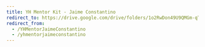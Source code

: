 ```yaml
---
title: YH Mentor Kit - Jaime Constantino
redirect_to: https://drive.google.com/drive/folders/1o2RwDon49U9QMGm-qTd8k84tF7kdF751?usp=sharing
redirect_from: 
  - /YHMentorJaimeConstantino
  - /yhmentorjaimeconstantino
---
```

